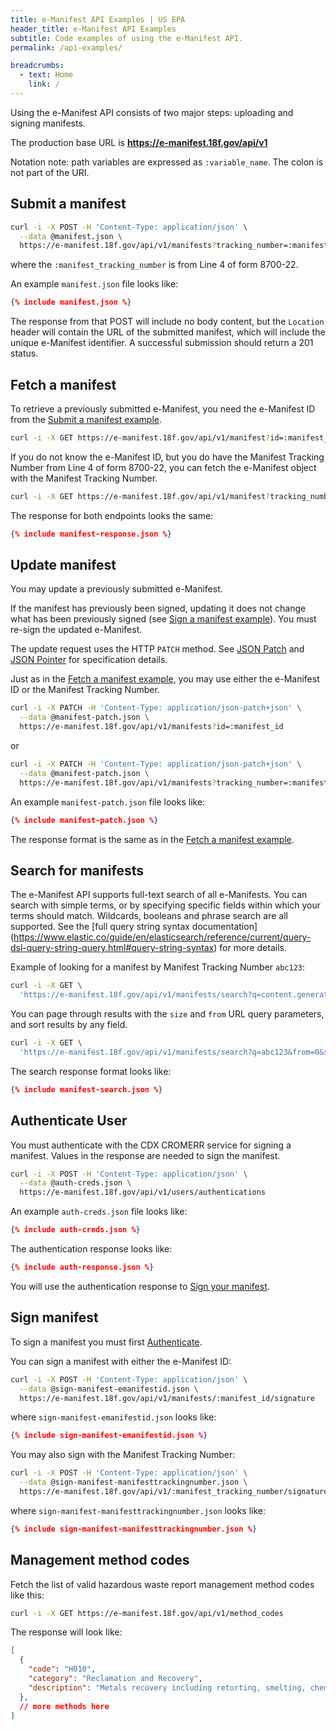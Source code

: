 ```yaml
---
title: e-Manifest API Examples | US EPA
header_title: e-Manifest API Examples
subtitle: Code examples of using the e-Manifest API.
permalink: /api-examples/

breadcrumbs:
  - text: Home
    link: /
---
```


Using the e-Manifest API consists of two major steps: uploading and signing manifests.

The production base URL is **https://e-manifest.18f.gov/api/v1**

Notation note: path variables are expressed as `:variable_name`. The colon is not part of the URI.

## <a name="submit-manifest"></a>Submit a manifest

```bash
curl -i -X POST -H 'Content-Type: application/json' \
  --data @manifest.json \
  https://e-manifest.18f.gov/api/v1/manifests?tracking_number=:manifest_tracking_number
```

where the `:manifest_tracking_number` is from Line 4 of form 8700-22.

An example `manifest.json` file looks like:

```json
{% include manifest.json %}
```

The response from that POST will include no body content, but the `Location` header will contain
the URL of the submitted manifest, which will include the unique e-Manifest identifier. A successful
submission should return a 201 status.

## <a name="fetch-manifest"></a>Fetch a manifest

To retrieve a previously submitted e-Manifest, you need the e-Manifest ID from
the [Submit a manifest example](#submit-manifest).

```bash
curl -i -X GET https://e-manifest.18f.gov/api/v1/manifest?id=:manifest_id
```

If you do not know the e-Manifest ID, but you do have the Manifest Tracking Number from Line 4 of form 8700-22,
you can fetch the e-Manifest object with the Manifest Tracking Number.

```bash
curl -i -X GET https://e-manifest.18f.gov/api/v1/manifest?tracking_number=manifest_tracking_number
```

The response for both endpoints looks the same:

```json
{% include manifest-response.json %}
```

## <a name="update-manifest"></a>Update manifest

You may update a previously submitted e-Manifest.

If the manifest has previously been signed, updating it does not change what has been previously signed
(see [Sign a manifest example](#sign-manifest)). You must re-sign the updated e-Manifest.

The update request uses the HTTP `PATCH` method. See [JSON Patch](http://tools.ietf.org/html/rfc6902) and
[JSON Pointer](http://tools.ietf.org/html/rfc6901) for specification details.

Just as in the [Fetch a manifest example](#fetch-manifest), you may use either the e-Manifest ID or the
Manifest Tracking Number.

```bash
curl -i -X PATCH -H 'Content-Type: application/json-patch+json' \
  --data @manifest-patch.json \
  https://e-manifest.18f.gov/api/v1/manifests?id=:manifest_id
```

or

```bash
curl -i -X PATCH -H 'Content-Type: application/json-patch+json' \
  --data @manifest-patch.json \
  https://e-manifest.18f.gov/api/v1/manifests?tracking_number=:manifest_tracking_number
```

An example `manifest-patch.json` file looks like:

```json
{% include manifest-patch.json %}
```

The response format is the same as in the [Fetch a manifest example](#fetch-manifest).

## <a name="search-manifest"></a>Search for manifests

The e-Manifest API supports full-text search of all e-Manifests. You can search with simple terms, or
by specifying specific fields within which your terms should match. Wildcards, booleans and phrase search
are all supported. See the [full query string syntax documentation]
(https://www.elastic.co/guide/en/elasticsearch/reference/current/query-dsl-query-string-query.html#query-string-syntax) for more details.

Example of looking for a manifest by Manifest Tracking Number `abc123`:

```bash
curl -i -X GET \
  'https://e-manifest.18f.gov/api/v1/manifests/search?q=content.generator.manifest_tracking_number:abc123'
```

You can page through results with the `size` and `from` URL query parameters, and sort results by any field.

```bash
curl -i -X GET \
  'https://e-manifest.18f.gov/api/v1/manifests/search?q=abc123&from=0&size=10&sort[]=id:desc'
```

The search response format looks like:

```json
{% include manifest-search.json %}
```

## <a name="authenticate-user"></a>Authenticate User

You must authenticate with the CDX CROMERR service for signing a manifest. Values in the response are needed to sign the manifest.

```bash
curl -i -X POST -H 'Content-Type: application/json' \
  --data @auth-creds.json \
  https://e-manifest.18f.gov/api/v1/users/authentications
```

An example `auth-creds.json` file looks like:

```json
{% include auth-creds.json %}
```

The authentication response looks like:

```json
{% include auth-response.json %}
```

You will use the authentication response to [Sign your manifest](#sign-manifest).

## <a name="sign-manifest"></a>Sign manifest

To sign a manifest you must first [Authenticate](#authenticate-user).

You can sign a manifest with either the e-Manifest ID:

```bash
curl -i -X POST -H 'Content-Type: application/json' \
  --data @sign-manifest-emanifestid.json \
  https://e-manifest.18f.gov/api/v1/manifests/:manifest_id/signature
```

where `sign-manifest-emanifestid.json` looks like:

```json
{% include sign-manifest-emanifestid.json %}
```

You may also sign with the Manifest Tracking Number:

```bash
curl -i -X POST -H 'Content-Type: application/json' \
  --data @sign-manifest-manifesttrackingnumber.json \
  https://e-manifest.18f.gov/api/v1/:manifest_tracking_number/signature
```

where `sign-manifest-manifesttrackingnumber.json` looks like:

```json
{% include sign-manifest-manifesttrackingnumber.json %}
```

## <a name="management-codes"></a>Management method codes

Fetch the list of valid hazardous waste report management method codes like this:

```bash
curl -i -X GET https://e-manifest.18f.gov/api/v1/method_codes
```

The response will look like:

```json
[
  {
    "code": "H010",
    "category": "Reclamation and Recovery",
    "description": "Metals recovery including retorting, smelting, chemical, etc."
  },
  // more methods here
]
```

